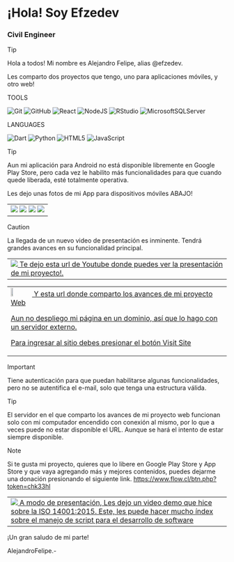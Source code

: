 # ¡Hola! Soy Efzedev
### Civil Engineer





> [!TIP]
> Hola a todos! Mi nombre es Alejandro Felipe, alias @efzedev.
> <p>Les comparto dos proyectos que tengo, uno para aplicaciones móviles, y otro web!</p>
<p></p>
<p></p>
TOOLS

![Git](https://img.shields.io/badge/git-%23F05033.svg?style=for-the-badge&logo=git&logoColor=white)
![GitHub](https://img.shields.io/badge/github-%23121011.svg?style=for-the-badge&logo=github&logoColor=white)
![React](https://img.shields.io/badge/react-%2320232a.svg?style=for-the-badge&logo=react&logoColor=%2361DAFB)
![NodeJS](https://img.shields.io/badge/node.js-6DA55F?style=for-the-badge&logo=node.js&logoColor=white)
![RStudio](https://img.shields.io/badge/RStudio-4285F4?style=for-the-badge&logo=rstudio&logoColor=white)
![MicrosoftSQLServer](https://img.shields.io/badge/Microsoft%20SQL%20Server-CC2927?style=for-the-badge&logo=microsoft%20sql%20server&logoColor=white)

<p></p>
LANGUAGES

![Dart](https://img.shields.io/badge/dart-%230175C2.svg?style=for-the-badge&logo=dart&logoColor=white)
![Python](https://img.shields.io/badge/python-3670A0?style=for-the-badge&logo=python&logoColor=ffdd54)
![HTML5](https://img.shields.io/badge/html5-%23E34F26.svg?style=for-the-badge&logo=html5&logoColor=white)
![JavaScript](https://img.shields.io/badge/javascript-%23323330.svg?style=for-the-badge&logo=javascript&logoColor=%23F7DF1E)
  
  

<p></p>
<p></p>
<p></p>

> [!TIP]
> Aun mi aplicación para Android no está disponible libremente en Google Play Store, pero cada vez le habilito más funcionalidades para que cuando quede liberada, esté totalmente operativa. <p>Les dejo unas fotos de mi App para dispositivos móviles ABAJO!</p>

<p></p>

<table style="width:100%">
<tr>
<td>
<img src="https://firebasestorage.googleapis.com/v0/b/dexterprojectid.appspot.com/o/clientes%2FRadar.png?alt=media&token=0349ed0d-ba11-4e68-82c5-9e5cdf09a11d" />
<img src="https://firebasestorage.googleapis.com/v0/b/dexterprojectid.appspot.com/o/clientes%2FWallpapers.png?alt=media&token=77cce316-6064-4cfc-a738-023c5f722ca4" />
<img src="https://firebasestorage.googleapis.com/v0/b/dexterprojectid.appspot.com/o/clientes%2FLocal%20News.png?alt=media&token=c8fab532-ec74-4480-b6eb-9914c2ce4273" />
<img src="https://firebasestorage.googleapis.com/v0/b/dexterprojectid.appspot.com/o/clientes%2FDescriptor%20de%20Personajes.png?alt=media&token=dd0d44ab-fbbf-4dea-901d-9286386753be" />
</td>
</tr>
</table>


> [!CAUTION]
> La llegada de un nuevo video de presentación es inminente. Tendrá grandes avances en su funcionalidad principal.<p></p>

<table style="width:100%">
  <tr>
    <td>
      <a href="https://www.youtube.com/watch?v=-0tVWVVXWZE">
        <img src="https://img.shields.io/badge/YouTube-%23FF0000.svg?style=for-the-badge&logo=YouTube&logoColor=white"/>
          Te dejo esta url de Youtube donde puedes ver la presentación de mi proyecto!.
      </a>
    </td>
  </tr>
</table>

<table style="width:100%">
<tr>
<td>
<a href="https://99d8-2800-150-14b-1dae-7486-afde-ef5d-26eb.ngrok-free.app/">
  <img src="https://s4-recruiting.cdn.greenhouse.io/external_greenhouse_job_boards/logos/400/626/900/original/ngrok-blue-lrg.png?1635367310"  width=10% height=5% />
  Y esta url donde comparto los avances de mi proyecto Web <p>Aun no despliego mi página en un dominio, así que lo hago con un servidor externo.</p> <p>Para ingresar al sitio debes presionar el botón Visit Site</p>
  <p></p>
    </a>
</td>
</tr>
</table>

> [!IMPORTANT]
>Tiene autenticación para que puedan habilitarse algunas funcionalidades, pero no se autentifica el e-mail, solo que tenga una estructura válida.

> [!TIP]
> El servidor en el que comparto los avances de mi proyecto web funcionan solo con mi computador encendido con conexión al mismo, por lo que a veces puede no estar disponible el URL. Aunque se hará el intento de estar siempre disponible.



<p></p>
<p></p>

> [!NOTE]
> Si te gusta mi proyecto, quieres que lo libere en Google Play Store y App Store y que vaya agregando más y mejores contenidos, puedes dejarme una donación presionando el siguiente link.
> https://www.flow.cl/btn.php?token=chk33hl



<p></p>

<table style="width:100%">
<tr>
  <td>
    <a href="https://youtu.be/ay1lwfjIGgM?si=H2Rd1cnMQHrbhtyr">
      <img src="https://img.shields.io/badge/YouTube-%23FF0000.svg?style=for-the-badge&logo=YouTube&logoColor=white"/>
      A modo de presentación, Les dejo un video demo que hice sobre la ISO 14001:2015.
      Este, les puede hacer mucho índex sobre el manejo de script para el desarrollo de software
    </a>
  </td>
  </tr>
</table>

<p></p>


<p></p>
<p></p>

¡Un gran saludo de mi parte!

<p></p>

AlejandroFelipe.-
